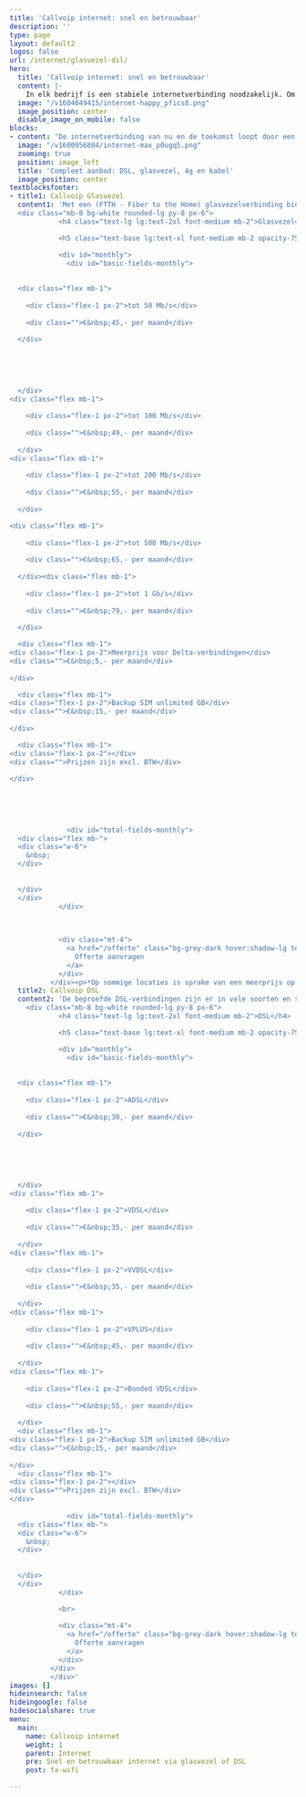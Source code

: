 ```yaml
---
title: 'Callvoip internet: snel en betrouwbaar'
description: ''
type: page
layout: default2
logos: false
url: /internet/glasvezel-dsl/
hero:
  title: 'Callvoip internet: snel en betrouwbaar'
  content: |-
    In elk bedrijf is een stabiele internetverbinding noodzakelijk. Om überhaupt te werken is het simpelweg onmisbaar met de vele cloud toepassingen, e-mail, videovergaderen en natuurlijk om te bellen.<br><br><a href="https://files.callvoip.nl/downloads/callvoip-adsl-vdsl_aanvraagformulier.pdf" target="_blank" class="button">Internet aanvragen</a>
  image: "/v1604049415/internet-happy_pfics8.png"
  image_position: center
  disable_image_on_mobile: false
blocks:
- content: 'De internetverbinding van nu en de toekomst loopt door een glasvezelkabel. Snel, betrouwbaar en up- en downloadsnelheden zijn gelijk. Maar met Callvoip internet bieden we op elk adres een goede verbinding, ook als bij jou de glasvezelkabel nog niet ligt. De beproefde DSL is vrijwel altijd beschikbaar en biedt veelal ook voldoende snelheid. Liever via de Ziggo kabel online? Regelen we voor je. En voor locaties in het buitengebied hebben we zelfs een 4G verbindingen die overal en altijd werken.'
  image: "/v1600956804/internet-max_p0ugq5.png"
  zooming: true
  position: image_left
  title: 'Compleet aanbod: DSL, glasvezel, 4g en kabel'
  image_position: center
textblocksfooter:
- title1: Callvoip Glasvezel
  content1: 'Met een (FTTH - Fiber to the Home) glasvezelverbinding bieden we een eigen lijn en een stabiele snelheid die klaar is voor de toekomst. De upload- en downloadsnelheid zijn gelijk en hoge snelheden tot 1 Gbps zijn mogelijk. Met de combinatie van onze telefonie en een internetverbinding profiteer je van 1 aanspreekpunt dat alles voor je regelt.
  <div class="mb-8 bg-white rounded-lg py-8 px-6">
            <h4 class="text-lg lg:text-2xl font-medium mb-2">Glasvezel</h4>

            <h5 class="text-base lg:text-xl font-medium mb-2 opacity-75">Snelheden</h5>

            <div id="monthly">
              <div id="basic-fields-monthly">
  
  
  <div class="flex mb-1">
    
    <div class="flex-1 px-2">tot 50 Mb/s</div>
    
    <div class="">€&nbsp;45,- per maand</div>
    
  </div>
  
  
  
  
  
  </div>
<div class="flex mb-1">
    
    <div class="flex-1 px-2">tot 100 Mb/s</div>
    
    <div class="">€&nbsp;49,- per maand</div>
    
  </div>
<div class="flex mb-1">
    
    <div class="flex-1 px-2">tot 200 Mb/s</div>
    
    <div class="">€&nbsp;55,- per maand</div>
    
  </div>

<div class="flex mb-1">
    
    <div class="flex-1 px-2">tot 500 Mb/s</div>
    
    <div class="">€&nbsp;65,- per maand</div>
    
  </div><div class="flex mb-1">
    
    <div class="flex-1 px-2">tot 1 Gb/s</div>
    
    <div class="">€&nbsp;79,- per maand</div>
    
  </div>

  <div class="flex mb-1">
<div class="flex-1 px-2">Meerprijs voor Delta-verbindingen</div>
<div class="">€&nbsp;5,- per maand</div>
    
</div>

  <div class="flex mb-1">
<div class="flex-1 px-2">Backup SIM unlimited GB</div>
<div class="">€&nbsp;15,- per maand</div>
    
</div>

  <div class="flex mb-1">
<div class="flex-1 px-2"></div>
<div class="">Prijzen zijn excl. BTW</div>
    
</div>
              
              
              
              
              
              <div id="total-fields-monthly">
  <div class="flex mb-">
  <div class="w-6">
    &nbsp;
  </div>
  
  
  </div>
  </div>
            </div>

            
            
            <div class="mt-4">
              <a href="/offerte" class="bg-grey-dark hover:shadow-lg text-white rounded-md block text-center w-full px-4 py-2">
                Offerte aanvragen
              </a>
            </div>
          </div><p>*Op sommige locaties is sprake van een meerprijs op basis van een afwijkende infrastructuur. Wij kunnen dit voor u checken en laten dit weten voordat u uw order plaatst.</p>'
  title2: Callvoip DSL
  content2: 'De beproefde DSL-verbindingen zijn er in vele soorten en snelheden. De meestvoorkomende zijn ADSL, VDSL en VVDSL. Ook DSL kan heel snel zijn; op basis van jouw adres kunnen we zien wat er mogelijk is en alles voor je regelen. Benieuwd naar de mogelijkheden? Samen bekijken wat voor jouw adres de beste oplossing is.<br><br>
    <div class="mb-8 bg-white rounded-lg py-8 px-6">
            <h4 class="text-lg lg:text-2xl font-medium mb-2">DSL</h4>

            <h5 class="text-base lg:text-xl font-medium mb-2 opacity-75">Techniek soort</h5>

            <div id="monthly">
              <div id="basic-fields-monthly">
  
  
  <div class="flex mb-1">
    
    <div class="flex-1 px-2">ADSL</div>
    
    <div class="">€&nbsp;30,- per maand</div>
    
  </div>
  
  
  
  
  
  </div>
<div class="flex mb-1">
    
    <div class="flex-1 px-2">VDSL</div>
    
    <div class="">€&nbsp;35,- per maand</div>
    
  </div>
<div class="flex mb-1">
    
    <div class="flex-1 px-2">VVDSL</div>
    
    <div class="">€&nbsp;35,- per maand</div>
    
  </div>
<div class="flex mb-1">
    
    <div class="flex-1 px-2">VPLUS</div>
    
    <div class="">€&nbsp;45,- per maand</div>
    
  </div>
<div class="flex mb-1">
    
    <div class="flex-1 px-2">Bonded VDSL</div>
    
    <div class="">€&nbsp;55,- per maand</div>
    
  </div>
  <div class="flex mb-1">
<div class="flex-1 px-2">Backup SIM unlimited GB</div>
<div class="">€&nbsp;15,- per maand</div>
    
</div>
  <div class="flex mb-1">
<div class="flex-1 px-2"></div>
<div class="">Prijzen zijn excl. BTW</div>
</div>
              
              <div id="total-fields-monthly">
  <div class="flex mb-">
  <div class="w-6">
    &nbsp;
  </div>
  
  
  </div>
  </div>
            </div>

            <br>
            
            <div class="mt-4">
              <a href="/offerte" class="bg-grey-dark hover:shadow-lg text-white rounded-md block text-center w-full px-4 py-2">
                Offerte aanvragen
              </a>
            </div>
          </div>
          </div>'
images: []
hideinsearch: false
hideingoogle: false
hidesocialshare: true
menu:
  main:
    name: Callvoip internet
    weight: 1
    parent: Internet 
    pre: Snel en betrouwbaar internet via glasvezel of DSL
    post: fa-wifi

---
```

